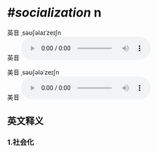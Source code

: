 # ***\#socialization*** n
英音 ˌsəʊʃəlaɪˈzeɪʃn  
英音
<audio src="./media/socialization1_AAC.aac" controls="controls"></audio>

美音 ˌsəʊʃələˈzeɪʃn  
美音
<audio src="./media/socialization2_AAC.aac" controls="controls"></audio>



  

英文释义
---
### 1.**社会化**  


